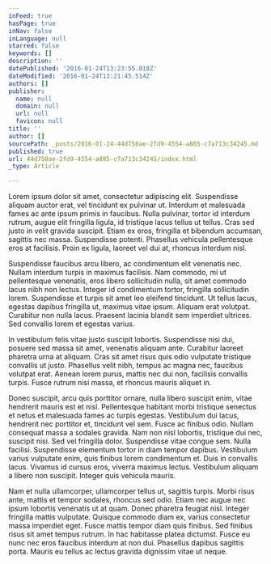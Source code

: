 ```yaml
---
inFeed: true
hasPage: true
inNav: false
inLanguage: null
starred: false
keywords: []
description: ''
datePublished: '2016-01-24T13:23:55.018Z'
dateModified: '2016-01-24T13:21:45.514Z'
authors: []
publisher:
  name: null
  domain: null
  url: null
  favicon: null
title: ''
author: []
sourcePath: _posts/2016-01-24-44d758ae-2fd9-4554-a885-c7a713c34245.md
published: true
url: 44d758ae-2fd9-4554-a885-c7a713c34245/index.html
_type: Article

---
```

Lorem ipsum dolor sit amet, consectetur adipiscing elit. Suspendisse aliquam auctor erat, vel tincidunt ex pulvinar ut. Interdum et malesuada fames ac ante ipsum primis in faucibus. Nulla pulvinar, tortor id interdum rutrum, augue elit fringilla ligula, id tristique lacus tellus ut tellus. Cras sed justo in velit gravida suscipit. Etiam ex eros, fringilla et bibendum accumsan, sagittis nec massa. Suspendisse potenti. Phasellus vehicula pellentesque eros at facilisis. Proin ex ligula, laoreet vel dui at, rhoncus interdum nisl.

Suspendisse faucibus arcu libero, ac condimentum elit venenatis nec. Nullam interdum turpis in maximus facilisis. Nam commodo, mi ut pellentesque venenatis, eros libero sollicitudin nulla, sit amet commodo lacus nibh non lectus. Integer id condimentum tortor, fringilla sollicitudin lorem. Suspendisse et turpis sit amet leo eleifend tincidunt. Ut tellus lacus, egestas dapibus fringilla ut, maximus vitae ipsum. Aliquam erat volutpat. Curabitur non nulla lacus. Praesent lacinia blandit sem imperdiet ultrices. Sed convallis lorem et egestas varius.

In vestibulum felis vitae justo suscipit lobortis. Suspendisse nisi dui, posuere sed massa sit amet, venenatis aliquam ante. Curabitur laoreet pharetra urna at aliquam. Cras sit amet risus quis odio vulputate tristique convallis ut justo. Phasellus velit nibh, tempus ac magna nec, faucibus volutpat erat. Aenean lorem purus, mattis nec dui non, facilisis convallis turpis. Fusce rutrum nisi massa, et rhoncus mauris aliquet in.

Donec suscipit, arcu quis porttitor ornare, nulla libero suscipit enim, vitae hendrerit mauris est et nisl. Pellentesque habitant morbi tristique senectus et netus et malesuada fames ac turpis egestas. Vestibulum dui lacus, hendrerit nec porttitor et, tincidunt vel sem. Fusce ac finibus odio. Nullam consequat massa a sodales gravida. Nam non nisl lobortis, tristique dui nec, suscipit nisi. Sed vel fringilla dolor. Suspendisse vitae congue sem. Nulla facilisi. Suspendisse elementum tortor in diam tempor dapibus. Vestibulum varius vulputate enim, quis finibus lorem condimentum et. Duis in convallis lacus. Vivamus id cursus eros, viverra maximus lectus. Vestibulum aliquam a libero non suscipit. Integer quis vehicula mauris.

Nam et nulla ullamcorper, ullamcorper tellus ut, sagittis turpis. Morbi risus ante, mattis et tempor sodales, rhoncus sed odio. Etiam nec augue nec ipsum lobortis venenatis ut at quam. Donec pharetra feugiat nisl. Integer fringilla mattis vulputate. Quisque commodo diam ex, varius consectetur massa imperdiet eget. Fusce mattis tempor diam quis finibus. Sed finibus risus sit amet tempus rutrum. In hac habitasse platea dictumst. Fusce eu nunc nec eros faucibus interdum at non dui. Phasellus dapibus sagittis porta. Mauris eu tellus ac lectus gravida dignissim vitae ut neque.